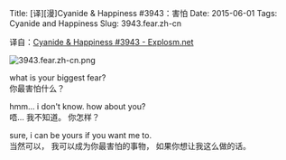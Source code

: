 Title: [译][漫]Cyanide & Happiness #3943：害怕
Date: 2015-06-01
Tags: Cyanide and Happiness
Slug: 3943.fear.zh-cn

译自：[Cyanide & Happiness #3943 - Explosm.net](http://explosm.net/comics/3943/)


![3943.fear.zh-cn.png](/static/images/comics/3943.fear.zh-cn.png)



what is your biggest
fear?       
你最害怕什么？


hmm... i don't know.
how about you?      
唔... 我不知道。
你怎样？

sure, i can be yours
if you want me to.      
当然可以，
我可以成为你最害怕的事物，
如果你想让我这么做的话。
